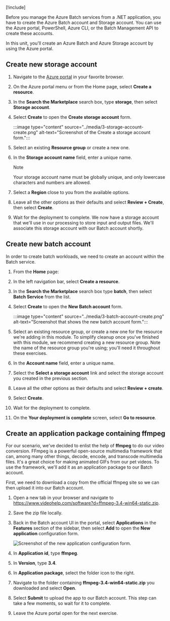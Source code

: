 [!include[](../../../includes/azure-exercise-subscription-prerequisite.md)]

Before you manage the Azure Batch services from a .NET application, you have to create the Azure Batch account and Storage account. You can use the Azure portal, PowerShell, Azure CLI, or the Batch Management API to create these accounts.

In this unit, you'll create an Azure Batch and Azure Storage account by using the Azure portal.

## Create new storage account

1. Navigate to the [Azure portal](https://portal.azure.com/) in your favorite browser.

1. On the Azure portal menu or from the Home page, select **Create a resource**.

1. In the **Search the Marketplace** search box, type **storage**, then select **Storage account**.

1. Select **Create** to open the **Create storage account** form.

    :::image type="content" source="../media/3-storage-account-create.png" alt-text="Screenshot of the Create a storage account form.":::

1. Select an existing **Resource group** or create a new one.

1. In the **Storage account name** field, enter a unique name.

    > [!NOTE]
    > Your storage account name must be globally unique, and only lowercase characters and numbers are allowed.

1. Select a **Region** close to you from the available options.

1. Leave all the other options as their defaults and select **Review + Create**, then select **Create**.

1. Wait for the deployment to complete. We now have a storage account that we'll use in our processing to store input and output files. We'll associate this storage account with our Batch account shortly.

## Create new batch account

In order to create batch workloads, we need to create an account within the Batch service.

1. From the **Home** page:

1. In the left navigation bar, select **Create a resource**.

1. In the **Search the Marketplace** search box type **batch**, then select **Batch Service** from the list.

1. Select **Create** to open the **New Batch account** form.

    :::image type="content" source="../media/3-batch-account-create.png" alt-text="Screenshot that shows the new batch account form.":::

1. Select an existing resource group, or create a new one for the resource we're adding in this module. To simplify cleanup once you've finished with this module, we recommend creating a new resource group. Note the name of the resource group you're using; you'll need it throughout these exercises.

1. In the **Account name** field, enter a unique name.

1. Select the **Select a storage account** link and select the storage account you created in the previous section.

1. Leave all the other options as their defaults and select **Review + create**.

1. Select **Create**.

1. Wait for the deployment to complete.

1. On the **Your deployment is complete** screen, select **Go to resource**.

## Create an application package containing ffmpeg

For our scenario, we've decided to enlist the help of **ffmpeg** to do our video conversion. FFmpeg is a powerful open-source multimedia framework that can, among many other things, decode, encode, and transcode multimedia files. It's a great choice for making animated GIFs from our pet videos. To use the framework, we'll add it as an application package to our Batch account.

First, we need to download a copy from the official ffmpeg site so we can then upload it into our Batch account.

1. Open a new tab in your browser and navigate to https://www.videohelp.com/software?d=ffmpeg-3.4-win64-static.zip.

1. Save the zip file locally.

1. Back in the Batch account UI in the portal, select **Applications** in the **Features** section of the sidebar, then select **Add** to open the **New application** configuration form.

    ![Screenshot of the new application configuration form.](../media/3-add-application-to-batch.png)

1. In **Application id**, type **ffmpeg**.

1. In **Version**, type **3.4**.

1. In **Application package**, select the folder icon to the right.

1. Navigate to the folder containing **ffmpeg-3.4-win64-static.zip** you downloaded and select **Open**.

1. Select **Submit** to upload the app to our Batch account. This step can take a few moments, so wait for it to complete.

1. Leave the Azure portal open for the next exercise.
